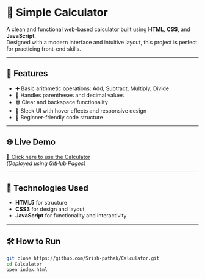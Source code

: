 # 🧮 Simple Calculator

A clean and functional web-based calculator built using **HTML**, **CSS**, and **JavaScript**.  
Designed with a modern interface and intuitive layout, this project is perfect for practicing front-end skills.

---

## 📌 Features

- ➕ Basic arithmetic operations: Add, Subtract, Multiply, Divide
- 🧠 Handles parentheses and decimal values
- 🗑️ Clear and backspace functionality
- 🎨 Sleek UI with hover effects and responsive design
- 🔰 Beginner-friendly code structure

---

## 🌐 Live Demo

[🔗 Click here to use the Calculator](https://srish-pathak.github.io/Calculator/)  
_(Deployed using GitHub Pages)_

---

## 🚀 Technologies Used

- **HTML5** for structure  
- **CSS3** for design and layout  
- **JavaScript** for functionality and interactivity  

---

## 🛠 How to Run

```bash
git clone https://github.com/Srish-pathak/Calculator.git
cd Calculator
open index.html

